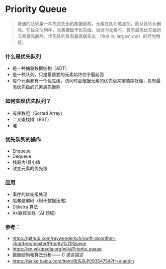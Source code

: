 # Priority Queue

> 普通的队列是一种先进先出的数据结构，元素在队列尾追加，而从队列头删除。在优先队列中，元素被赋予优先级。当访问元素时，具有最高优先级的元素最先删除。优先队列具有最高级先出 （first in, largest out）的行为特征。

### 什么是优先队列
- 是一种抽象数据结构（ADT）
- 是一种队列，只是最重要的元素始终位于最前面
- 每个元素都有一个优先级，访问时会根据元素的优先级来按顺序处理，具有最高优先级的元素最先删除

### 如何实现优先队列？
- 有序数组（Sorted Array）
- 二叉查找树（BST）
- 堆

### 优先队列的操作
- Enqueue
- Dequeue
- 找最大/最小值
- 改变元素的优先级


### 应用
- 事件的优先级处理
- 哈弗曼编码（用于数据压缩）
- Dijkstra 算法
- A*路径查找（AI 领域）


### 参考：

- https://github.com/raywenderlich/swift-algorithm-club/tree/master/Priority%20Queue
- https://en.wikipedia.org/wiki/Priority_queue
- 数据结构和算法分析—— C 语言描述
- https://baike.baidu.com/item/优先队列/9354754?fr=aladdin
